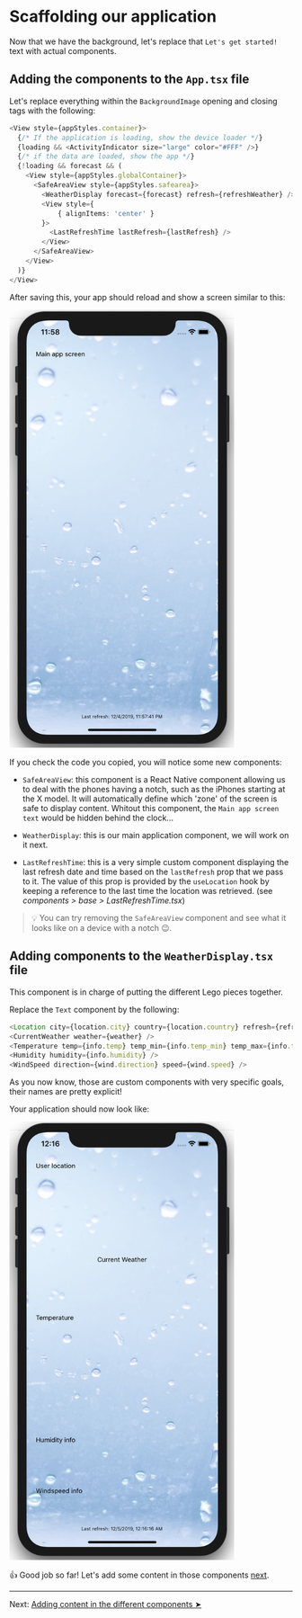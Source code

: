# Scaffolding our application

Now that we have the background, let's replace that `Let's get started!` text with actual components.

## Adding the components to the `App.tsx` file

Let's replace everything within the `BackgroundImage` opening and closing tags with the following:

```typescript
<View style={appStyles.container}>
  {/* If the application is loading, show the device loader */}
  {loading && <ActivityIndicator size="large" color="#FFF" />}
  {/* if the data are loaded, show the app */}
  {!loading && forecast && (
    <View style={appStyles.globalContainer}>
      <SafeAreaView style={appStyles.safearea}>
        <WeatherDisplay forecast={forecast} refresh={refreshWeather} />
        <View style={
            { alignItems: 'center' }
        }>
          <LastRefreshTime lastRefresh={lastRefresh} />
        </View>
      </SafeAreaView>
    </View>
  )}
</View>
```

After saving this, your app should reload and show a screen similar to this:

<img src="../../assets/app/screen_3.png" width="400px"/>

If you check the code you copied, you will notice some new components:

* `SafeAreaView`: this component is a React Native component allowing us to deal with the phones having a notch, such as the iPhones starting at the X model. It will automatically define which 'zone' of the screen is safe to display content. Whitout this component, the `Main app screen text` would be hidden behind the clock...

* `WeatherDisplay`: this is our main application component, we will work on it next.

* `LastRefreshTime`: this is a very simple custom component displaying the last refresh date and time based on the `lastRefresh` prop that we pass to it. The value of this prop is provided by the `useLocation` hook by keeping a reference to the last time the location was retrieved. (see *components > base > LastRefreshTime.tsx*)

>💡 You can try removing the `SafeAreaView` component and see what it looks like on a device with a notch 😉.

## Adding components to the `WeatherDisplay.tsx` file

This component is in charge of putting the different Lego pieces together.

Replace the `Text` component by the following:

```typescript
<Location city={location.city} country={location.country} refresh={refresh} />
<CurrentWeather weather={weather} />
<Temperature temp={info.temp} temp_min={info.temp_min} temp_max={info.temp_max} />
<Humidity humidity={info.humidity} />
<WindSpeed direction={wind.direction} speed={wind.speed} />
``` 

As you now know, those are custom components with very specific goals, their names are pretty explicit!

Your application should now look like:

<img src="../../assets/app/screen_4.png" width="400px"/>

👍 Good job so far! Let's add some content in those components [next](./guide_5.md).

---

Next: [Adding content in the different components ➤](./guide_5.md)